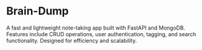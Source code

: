 # Brain-Dump
A fast and lightweight note-taking app built with FastAPI and MongoDB. Features include CRUD operations, user authentication, tagging, and search functionality. Designed for efficiency and scalability.
